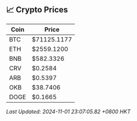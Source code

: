 ## 📈 Crypto Prices

| Coin | Price |
| ---- | ----- |
| BTC | $71125.1177 |
| ETH | $2559.1200 |
| BNB | $582.3326 |
| CRV | $0.2584 |
| ARB | $0.5397 |
| OKB | $38.7406 |
| DOGE | $0.1665 |

_Last Updated: 2024-11-01 23:07:05.82 +0800 HKT_
